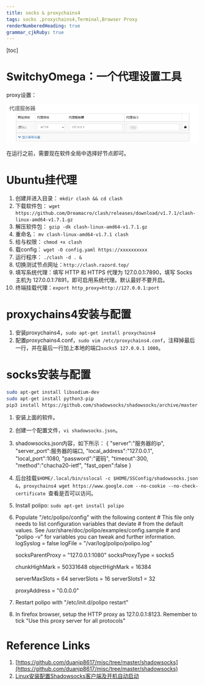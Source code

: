 ```yaml
---
title: socks & proxychains4 
tags: socks ,proxychains4,Terminal,Browser Proxy
renderNumberedHeading: true
grammar_cjkRuby: true
---
```

[toc]
# SwitchyOmega：一个代理设置工具
proxy设置：

![代理端口查看软件](./images/1642933344212.png)

在运行之前，需要现在软件全局中选择好节点即可。

# Ubuntu挂代理
1. 创建并进入目录： `mkdir clash && cd clash`
2. 下载软件包： `wget https://github.com/Dreamacro/clash/releases/download/v1.7.1/clash-linux-amd64-v1.7.1.gz`
3. 解压软件包： `gzip -dk clash-linux-amd64-v1.7.1.gz`
4. 重命名： `mv clash-linux-amd64-v1.7.1 clash`
5. 给与权限： `chmod +x clash`
6. 载config： `wget -O config.yaml https://xxxxxxxxxx`
7. 运行程序： `./clash -d . &`
8. 切换测试节点网址：`http://clash.razord.top/`
9. 填写系统代理：填写 HTTP 和 HTTPS 代理为 127.0.0.1:7890，填写 Socks 主机为 127.0.0.1:7891，即可启用系统代理。默认最好不要开启。
10. 终端挂载代理：`export http_proxy=http://127.0.0.1:port`
# proxychains4安装与配置
1. 安装proxychains4，`sudo apt-get install proxychains4`
2. 配置proxychains4.conf，`sudo vim /etc/proxychains4.conf`，注释掉最后一行，并在最后一行加上本地的端口`socks5 127.0.0.1 1080`。
# socks安装与配置
``` bash
sudo apt-get install libsodium-dev
sudo apt-get install python3-pip
pip3 install https://github.com/shadowsocks/shadowsocks/archive/master.zip -U
```
1. 安装上面的软件。
2. 创建一个配置文件，`vi shadowsocks.json`。
3. shadowsocks.json内容，如下所示：
	{
    "server":"服务器的ip",
    "server_port":服务器的端口,
    "local_address":"127.0.0.1",
    "local_port":1080,
    "password":"密码",
    "timeout":300,
    "method":"chacha20-ietf",
    "fast_open":false
	}
4. 后台挂载`$HOME/.local/bin/sslocal -c $HOME/SSConfig/shadowsocks.json &`，`proxychains4 wget https://www.google.com --no-cookie --no-check-certificate `查看是否可以访问。
 
5.  Install polipo: `sudo apt-get install polipo`
6.  Populate "/etc/polipo/config" with the following content
	\# This file only needs to list configuration variables that deviate
	\# from the default values. See /usr/share/doc/polipo/examples/config.sample
	\# and "polipo -v" for variables you can tweak and further information.
	logSyslog = false
	logFile = "/var/log/polipo/polipo.log"

	socksParentProxy = "127.0.0.1:1080"
	socksProxyType = socks5

	chunkHighMark = 50331648
	objectHighMark = 16384

	serverMaxSlots = 64
	serverSlots = 16
	serverSlots1 = 32

	proxyAddress = "0.0.0.0"
	
 7. Restart polipo with "/etc/init.d/polipo restart"
 
 8. In firefox browser, setup the HTTP proxy as 127.0.0.1:8123. Remember to tick "Use this proxy server for all protocols" 

# Reference Links
1. [https://github.com/duanjp8617/misc/tree/master/shadowsocks](https://github.com/duanjp8617/misc/tree/master/shadowsocks)
2. [Linux安装配置Shadowsocks客户端及开机自动启动](https://blog.huihut.com/2017/08/25/LinuxInstallConfigShadowsocksClient/)
 